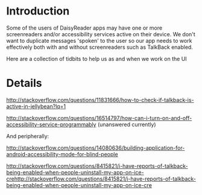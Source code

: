 # Introduction #

Some of the users of DaisyReader apps may have one or more screenreaders and/or accessibility services active on their device. We don't want to duplicate messages 'spoken' to the user so our app needs to work effectively both with and without screenreaders such as TalkBack enabled.

Here are a collection of tidbits to help us as and when we work on the UI
# Details #
http://stackoverflow.com/questions/11831666/how-to-check-if-talkback-is-active-in-jellybean?lq=1

http://stackoverflow.com/questions/16514797/how-can-i-turn-on-and-off-accessibility-service-programmably (unanswered currently)

And peripherally:

http://stackoverflow.com/questions/14080636/building-application-for-android-accessibility-mode-for-blind-people

http://stackoverflow.com/questions/8415821/i-have-reports-of-talkback-being-enabled-when-people-uninstall-my-app-on-ice-crehttp://stackoverflow.com/questions/8415821/i-have-reports-of-talkback-being-enabled-when-people-uninstall-my-app-on-ice-cre